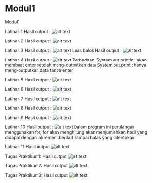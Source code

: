 # Modul1
Modul1

Latihan 1
Hasil output :
![alt text](https://github.com/Fariz27/Modul1/blob/master/Latihan1.png)

Latihan 2
Hasil output :
![alt text](https://github.com/Fariz27/Modul1/blob/master/Latihan2.png)

Latihan 3
Hasil output :
![alt text](https://github.com/Fariz27/Modul1/blob/master/Latihan3.png)
Luas balok
Hasil output :
![alt text](https://github.com/Fariz27/Modul1/blob/master/Latihan3.2.png)

Latihan 4
Hasil output :
![alt text](https://github.com/Fariz27/Modul1/blob/master/Latihan4.png)
Perbedaan:
System.out.println : akan membuat enter setelah meng-outputkan data
System.out.print   : hanya meng-outputkan data tanpa enter

Latihan 5
Hasil output :
![alt text](https://github.com/Fariz27/Modul1/blob/master/Latihan5.png)

Latihan 6
Hasil output :
![alt text](https://github.com/Fariz27/Modul1/blob/master/Latihan6.png)

Latihan 7
Hasil output :
![alt text](https://github.com/Fariz27/Modul1/blob/master/Latihan7.png)

Latihan 8
Hasil output :
![alt text](https://github.com/Fariz27/Modul1/blob/master/Latihan8.png)

Latihan 9
Hasil output :
![alt text](https://github.com/Fariz27/Modul1/blob/master/Latihan9.png)

Latihan 10
Hasil output :
![alt text](https://github.com/Fariz27/Modul1/blob/master/Latihan10.png)
Dalam program ini perulangan menggunakan for, for akan menghitung akan menjumlahkan hasil yang didapat dengan inkrement berikut sampai batas yang ditentukan

Latihan 11
Hasil output
![alt text](https://github.com/Fariz27/Modul1/blob/master/Latihan11.png)


Tugas Praktikum1:
Hasil output
![alt text](https://github.com/Fariz27/Modul1/blob/master/Praktikum01.png)


Tugas Praktikum2:
Hasil output
![alt text](https://github.com/Fariz27/Modul1/blob/master/Praktikum2.png)

Tugas Praktikum3:
Hasil output
![alt text](https://github.com/Fariz27/Modul1/blob/master/Praktikum1.png)
